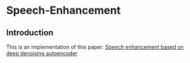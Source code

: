 # Speech-Enhancement
## Introduction
This is an implementation of this paper: <a href="https://pdfs.semanticscholar.org/b224/58b7194458bb8c8a3af4f1d8e8aa4c5b34cb.pdf">Speech enhancement based on deep denoising autoencoder</a>
